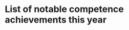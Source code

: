 List of notable competence achievements this year
=================================================

